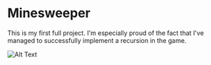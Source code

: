 # Minesweeper
This is my first full project. I'm especially proud of the fact that I've managed to successfully implement a recursion in the game.

![Alt Text](https://roey-barda.netlify.app/images/minesweeper.jpg)
